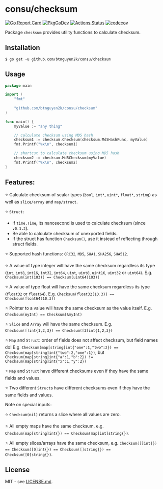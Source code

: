 # consu/checksum

[![Go Report Card](https://goreportcard.com/badge/github.com/btnguyen2k/consu)](https://goreportcard.com/report/github.com/btnguyen2k/consu)
[![PkgGoDev](https://pkg.go.dev/badge/github.com/btnguyen2k/consu/checksum)](https://pkg.go.dev/github.com/btnguyen2k/consu/checksum)
[![Actions Status](https://github.com/btnguyen2k/consu/workflows/checksum/badge.svg)](https://github.com/btnguyen2k/consu/actions)
[![codecov](https://codecov.io/gh/btnguyen2k/consu/branch/checksum/graph/badge.svg)](https://app.codecov.io/gh/btnguyen2k/consu/tree/checksum/checksum)

Package `checksum` provides utility functions to calculate checksum.

## Installation

```shell
$ go get -u github.com/btnguyen2k/consu/checksum
```

## Usage

```go
package main

import (
	"fmt"
	
	"github.com/btnguyen2k/consu/checksum"
)

func main() {
	myValue := "any thing"

	// calculate checksum using MD5 hash
	checksum1 := checksum.Checksum(checksum.Md5HashFunc, myValue)
	fmt.Printf("%x\n", checksum1)

	// shortcut to calculate checksum using MD5 hash
	checksum2 := checksum.Md5Checksum(myValue)
	fmt.Printf("%x\n", checksum2)
}
```

## Features:

⭐ Calculate checksum of scalar types (`bool`, `int*`, `uint*`, `float*`, `string`) as well as `slice/array` and `map/struct`.

⭐ `Struct`:
  - If `time.Time`, its nanosecond is used to calculate checksum (since `v0.1.2`).
  - Be able to calculate checksum of unexported fields.
  - If the struct has function `Checksum()`, use it instead of reflecting through struct fields.

⭐ Supported hash functions: `CRC32`, `MD5`, `SHA1`, `SHA256`, `SHA512`.

⭐ A value of type integer will have the same checksum regardless its type (`int`, `int8`, `int16`, `int32`, `int64`, `uint`, `uint8`, `uint16`, `uint32` or `uint64`).
E.g. `Checksum(int(103)) == Checksum(uint64(103))`

⭐ A value of type float will have the same checksum regardless its type (`float32` or `float64`).
E.g. `Checksum(float32(10.3)) == Checksum(float64(10.3))`

⭐ Pointer to a value will have the same checksum as the value itself.
E.g. `Checksum(myInt) == Checksum(&myInt)`

⭐ `Slice` and `Array` will have the same checksum.
E.g. `Checksum([]int{1,2,3}) == Checksum([3]int{1,2,3})`

⭐ `Map` and `Struct`: order of fields does not affect checksum, but field names do!
E.g. `Checksum(map[string]int{"one":1,"two":2}) == Checksum(map[string]int{"two":2,"one":1})`,
but `Checksum(map[string]int{"a":1,"b":2}) != Checksum(map[string]int{"x":1,"y":2})`

⭐ `Map` and `Struct` have different checksums even if they have the same fields and values.

⭐ Two different `Struct`s have different checksums even if they have the same fields and values.

Note on special inputs:

⭐ `Checksum(nil)` returns a slice where all values are zero.

⭐ All empty maps have the same checksum, e.g. `Checksum(map[string]int{}) == Checksum(map[int]string{})`. 

⭐ All empty slices/arrays have the same checksum, e.g. `Checksum([]int{}) == Checksum([0]int{}) == Checksum([]string{}) == Checksum([0]string{})`.

## License

MIT - see [LICENSE.md](LICENSE.md).
